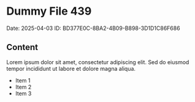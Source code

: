 # Dummy File 439

Date: 2025-04-03
ID: BD377E0C-8BA2-4B09-B898-3D1D1C86F686

## Content

Lorem ipsum dolor sit amet, consectetur adipiscing elit.
Sed do eiusmod tempor incididunt ut labore et dolore magna aliqua.

* Item 1
* Item 2
* Item 3

